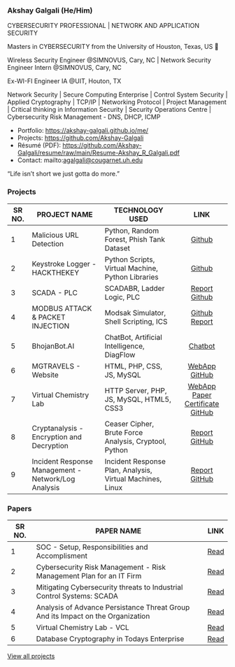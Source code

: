### Akshay Galgali (He/Him)

CYBERSECURITY PROFESSIONAL | NETWORK AND APPLICATION SECURITY

Masters in CYBERSECURITY from the University of Houston, Texas, US 🌱

Wireless Security Engineer @SIMNOVUS, Cary, NC | Network Security Engineer Intern @SIMNOVUS, Cary, NC

Ex-WI-FI Engineer IA @UIT, Houton, TX

Network Security | Secure Computing Enterprise | Control System Security | Applied Cryptography | TCP/IP | Networking Protocol | Project Management | Critical thinking in Information Security | Security Operations Centre | Cybersecurity Risk Management - DNS, DHCP, ICMP

- Portfolio: https://akshay-galgali.github.io/me/
- Projects: https://github.com/Akshay-Galgali
- Résumé (PDF): https://github.com/Akshay-Galgali/resume/raw/main/Resume-Akshay_R_Galgali.pdf
- Contact: mailto:agalgali@cougarnet.uh.edu

“Life isn’t short we just gotta do more.”


### Projects

SR NO. | PROJECT NAME | TECHNOLOGY USED | LINK | 
--- | --------- | -------- | :-------: | 
1 | Malicious URL Detection | Python, Random Forest, Phish Tank Dataset| [Github](https://github.com/Akshay-Galgali/MaliciousURLdetection)
2 |Keystroke Logger - HACKTHEKEY | Python Scripts, Virtual Machine, Python Libraries | [Github](https://github.com/Akshay-Galgali/Keystrokelogger)
3 | SCADA - PLC | SCADABR, Ladder Logic, PLC | [Report](https://github.com/Akshay-Galgali/MODBUSATTACK/blob/main/Modbus%20Attack%20%26%20Packet%20Injection%20Lab%20Report.pdf) [Github](https://github.com/Akshay-Galgali/SCADA-PLC/blob/main/PLCPROJECTREPORT.pdf)
4 | MODBUS ATTACK & PACKET INJECTION | Modsak Simulator,  Shell Scripting, ICS| [Github](https://github.com/Akshay-Galgali/MODBUSATTACK)  [Report](https://github.com/Akshay-Galgali/MODBUSATTACK/blob/main/Modbus%20Attack%20%26%20Packet%20Injection%20Lab%20Report.pdf)
5 | BhojanBot.AI | ChatBot, Artificial Intelligence, DiagFlow | [Chatbot](https://t.me/Bhojan_Bot) | [YouTube](https://www.youtube.com/watch?v=NHbltKTJ5a4&ab_channel=MG)
6 | MGTRAVELS - Website | HTML, PHP, CSS, JS, MySQL | [WebApp](https://akshay-galgali.github.io/mgtravels.github.io/) [GitHub](https://github.com/Akshay-Galgali/mgtravels.github.io)
7 | Virtual Chemistry Lab | HTTP Server, PHP, JS, MySQL, HTML5, CSS3 | [WebApp](https://akshay-galgali.github.io/virtualchemistrylab.github.io/)  [Paper](https://www.irjet.net/archives/V7/i12/IRJET-V7I1284.pdf)  [Certificate](https://drive.google.com/file/d/1_In-PfZzuK5L5oqQFwmBDZ9McY1m27KX/view) [GitHub](https://github.com/Akshay-Galgali/virtualchemistrylab.github.io)
8 | Cryptanalysis - Encryption and Decryption | Ceaser Cipher, Brute Force Analysis, Cryptool, Python | [Report](https://github.com/Akshay-Galgali/cryptanalysis/blob/main/CRYPTANALYSIS-2060882.pdf)  [GitHub](https://github.com/Akshay-Galgali/cryptanalysis)
9 | Incident Response Management - Network/Log Analysis | Incident Response Plan, Analysis, Virtual Machines, Linux | [Report](https://github.com/Akshay-Galgali/Incidentresponsemanagement/blob/main/Lab4-2060882.pdf)  [GitHub](https://github.com/Akshay-Galgali/Incidentresponsemanagement)


### Papers

SR NO. | PAPER NAME | LINK | 
--- | --------- | -------- | 
1 | SOC - Setup, Responsibilities and Accomplisment | [Read](https://drive.google.com/file/d/165E3OJRN39Um5o75m1AQPuW-axcttXNS/view?usp=share_link)
2 | Cybersecurity Risk Management - Risk Management Plan for an IT Firm | [Read](https://drive.google.com/file/d/117ONG0mWHal1HNM236qlOfcTth-lwGXk/view)
3 | Mitigating Cybersecurity threats to Industrial Control Systems: SCADA | [Read](https://drive.google.com/file/d/1c04I1vZRY9XNuxy3S4m64wiIFL1Fof0_/view) 
4 | Analysis of Advance Persistance Threat Group And its Impact on the Organization | [Read](https://drive.google.com/file/d/1qPy8WbG6zAim898ocCiYd1C_fdGhxwtQ/view)
5 | Virtual Chemistry Lab - VCL | [Read](https://drive.google.com/file/d/1tz6jESdYyxLxefy4FgqtXo-aeacsBJXC/view)
6 | Database Cryptography in Todays Enterprise | [Read](https://drive.google.com/file/d/1aWU0Gi1Fa_ecrRhLvn7O3Li3xt4lbHvu/view)

[View all projects](https://github.com/Akshay-Galgali?tab=repositories)
